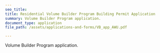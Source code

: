 ```yaml
---
seo_title: 
title: Residential Volume Builder Program Building Permit Application
summary: Volume Builder Program application.
document_type: application
file_path: /assets/applications-and-forms/VB_app_AWU.pdf

---
```

Volume Builder Program application. 
